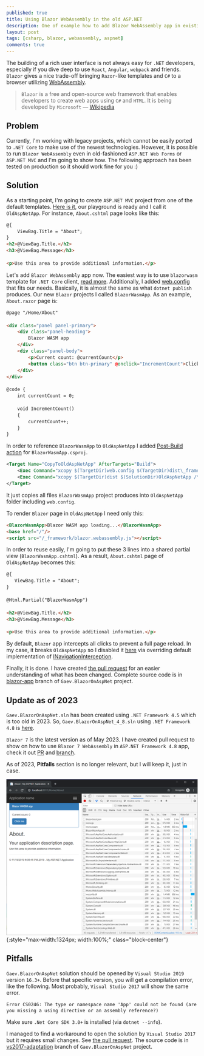 ```yaml
---
published: true
title: Using Blazor WebAssembly in the old ASP.NET
description: One of example how to add Blazor WebAssembly app in existing old ASP.NET MVC solution 
layout: post
tags: [csharp, blazor, webassembly, aspnet]
comments: true
---
```


The building of a rich user interface is not always easy for `.NET` developers, especially if you dive deep to use `React`, `Angular`, `webpack` and friends. `Blazor` gives a nice trade-off bringing `Razor`-like templates and `C#` to a browser utilizing [WebAssembly](https://en.wikipedia.org/wiki/WebAssembly).

> `Blazor` is a free and open-source web framework that enables developers to create web apps using `C#` and `HTML`. It is being developed by `Microsoft` — [Wikipedia](https://en.wikipedia.org/wiki/Blazor)

## Problem

Currently, I'm working with legacy projects, which cannot be easily ported to `.NET Core` to make use of the newest technologies. However, it is possible to run `Blazor WebAssembly` even in old-fashioned `ASP.NET Web Forms` or `ASP.NET MVC` and I'm going to show how. The following approach has been tested on production so it should work fine for you :)

## Solution

As a starting point, I'm going to create `ASP.NET MVC` project from one of the default templates. [Here is it](https://github.com/gaevoy/Gaev.BlazorOnAspNet/tree/master/OldAspNetApp), our playground is ready and I call it `OldAspNetApp`. For instance, `About.cshtml` page looks like this:

```html
@{
    ViewBag.Title = "About";
}
<h2>@ViewBag.Title.</h2>
<h3>@ViewBag.Message</h3>

<p>Use this area to provide additional information.</p>
```

Let's add `Blazor WebAssembly` app now. The easiest way is to use `blazorwasm` template for `.NET Core` client, [read more](https://docs.microsoft.com/en-us/aspnet/core/blazor/get-started?view=aspnetcore-3.0&tabs=netcore-cli). Additionally, I added [web.config](https://github.com/gaevoy/Gaev.BlazorOnAspNet/blob/blazor-app/BlazorWasmApp/web.config) that fits our needs. Basically, it is almost the same as what `dotnet publish` produces. Our new `Blazor` projects I called `BlazorWasmApp`. As an example, `About.razor` page is:

```html
@page "/Home/About"

<div class="panel panel-primary">
    <div class="panel-heading">
        Blazor WASM app
    </div>
    <div class="panel-body">
        <p>Current count: @currentCount</p>
        <button class="btn btn-primary" @onclick="IncrementCount">Click me</button>
    </div>
</div>

@code {
    int currentCount = 0;

    void IncrementCount()
    {
        currentCount++;
    }
}
```

In order to reference `BlazorWasmApp` to `OldAspNetApp` I added [Post-Build action](https://github.com/gaevoy/Gaev.BlazorOnAspNet/pull/1/files#diff-c35ae0503b58019deae8124bcf0f4557R19-R22) for `BlazorWasmApp.csproj`.

```xml
<Target Name="CopyToOldAspNetApp" AfterTargets="Build">
    <Exec Command="xcopy $(TargetDir)web.config $(TargetDir)dist\_framework\ /Y" />
    <Exec Command="xcopy $(TargetDir)dist $(SolutionDir)OldAspNetApp /Y /S" />
</Target>
```

It just copies all files `BlazorWasmApp` project produces into `OldAspNetApp` folder including `web.config`.

To render `Blazor` page in `OldAspNetApp` I need only this:

```html
<BlazorWasmApp>Blazor WASM app loading...</BlazorWasmApp>
<base href="/"/>
<script src="/_framework/blazor.webassembly.js"></script>
```
 
 In order to reuse easily, I'm going to put these 3 lines into a shared partial view (`BlazorWasmApp.cshtml`). As a result, `About.cshtml` page of `OldAspNetApp` becomes this:
 
 ```html
@{
    ViewBag.Title = "About";
}

@Html.Partial("BlazorWasmApp")

<h2>@ViewBag.Title.</h2>
<h3>@ViewBag.Message</h3>

<p>Use this area to provide additional information.</p>
```

By default, `Blazor` app intercepts all clicks to prevent a full page reload. In my case, it breaks `OldAspNetApp` so I disabled it [here](https://github.com/gaevoy/Gaev.BlazorOnAspNet/pull/1/files#diff-8d952ee206db0390c0972cba01ba6936R12) via overriding default implementation of [INavigationInterception](https://docs.microsoft.com/en-us/dotnet/api/microsoft.aspnetcore.components.routing.inavigationinterception).

Finally, it is done. I have created [the pull request](https://github.com/gaevoy/Gaev.BlazorOnAspNet/pull/1/files) for an easier understanding of what has been changed. Complete source code is in [blazor-app](https://github.com/gaevoy/Gaev.BlazorOnAspNet/tree/blazor-app)  branch of `Gaev.BlazorOnAspNet` project.

## Update as of 2023

`Gaev.BlazorOnAspNet.sln` has been created using `.NET Framework 4.5` which is too old in 2023. So, `Gaev.BlazorOnAspNet_4_8.sln` using `.NET Framework 4.8` is [here](https://github.com/gaevoy/Gaev.BlazorOnAspNet/blob/master/Gaev.BlazorOnAspNet_4_8.sln).

`Blazor 7` is the latest version as of May 2023. I have created pull request to show on how to use `Blazor 7 WebAssembly` in `ASP.NET Framework 4.8` app, check it out [PR](https://github.com/gaevoy/Gaev.BlazorOnAspNet/pull/7/files) and [branch](https://github.com/gaevoy/Gaev.BlazorOnAspNet/tree/blazor-app-7).

As of 2023, **Pitfalls** section is no longer relevant, but I will keep it, just in case.

![Blazor WASM in old ASP.NET app](/img/blazor/blazor-in-old-aspnet.png "Blazor WASM in old ASP.NET app" ){:style="max-width:1324px; width:100%;" class="block-center"}

## Pitfalls

`Gaev.BlazorOnAspNet` solution should be opened by `Visual Studio 2019` version `16.3+`. Before that specific version, you will get a compilation error, like the following. Most probably, `Visual Studio 2017` will show the same error.

```
Error CS0246: The type or namespace name 'App' could not be found (are you missing a using directive or an assembly reference?)
```

Make sure `.Net Core SDK 3.0+` is installed (via `dotnet --info`).

I managed to find a workaround to open the solution by `Visual Studio 2017` but it requires small changes. See [the pull request](https://github.com/gaevoy/Gaev.BlazorOnAspNet/pull/2/files). The source code is in [vs2017-adaptation](https://github.com/gaevoy/Gaev.BlazorOnAspNet/tree/vs2017-adaptation) branch of `Gaev.BlazorOnAspNet` project.

